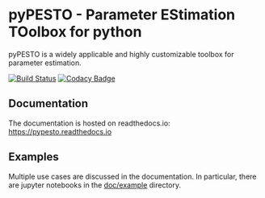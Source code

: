 # pyPESTO - Parameter EStimation TOolbox for python

pyPESTO is a widely applicable and highly customizable toolbox for parameter estimation.


[![Build Status](https://travis-ci.com/ICB-DCM/pyPESTO.svg?branch=master)](https://travis-ci.com/ICB-DCM/pyPESTO) [![Codacy Badge](https://api.codacy.com/project/badge/Grade/134432ddad0e464b8494587ff370f661)](https://www.codacy.com/app/dweindl/pyPESTO?utm_source=github.com&amp;utm_medium=referral&amp;utm_content=ICB-DCM/pyPESTO&amp;utm_campaign=Badge_Grade)


## Documentation

The documentation is hosted on readthedocs.io:
<https://pypesto.readthedocs.io>


## Examples

Multiple use cases are discussed in the documentation. In particular, there are
jupyter notebooks in the [doc/example](doc/example) directory.
